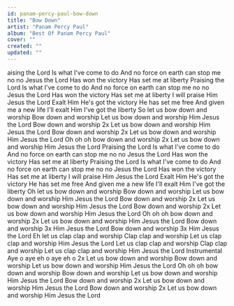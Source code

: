 ```yaml
---
id: panam-percy-paul-bow-down
title: "Bow Down"
artist: "Panam Percy Paul"
album: "Best Of Panam Percy Paul"
cover: ""
created: ""
updated: ""
---
```


aising the Lord
Is what I've come to do
And no force on earth can stop me no no
Jesus the Lord
Has won the victory
Has set me at liberty
Praising the Lord
Is what I've come to do
And no force on earth can stop me no no
Jesus the Lord
Has won the victory
Has set me at liberty
I will praise Him Jesus the Lord
Exalt Him He's got the victory
He has set me free
And given me a new life
I'll exalt Him
I've got the liberty
So let us bow down and worship
Bow down and worship
Let us bow down and worship Him
Jesus the Lord
Bow down and worship 2x
Let us bow down and worship Him
Jesus the Lord
Bow down and worship 2x
Let us bow down and worship Him
Jesus the Lord
Oh oh oh bow down and worship 2x
Let us bow down and worship Him
Jesus the Lord
Praising the Lord
Is what I've come to do
And no force on earth can stop me no no
Jesus the Lord
Has won the victory
Has set me at liberty
Praising the Lord
Is what I've come to do
And no force on earth can stop me no no
Jesus the Lord
Has won the victory
Has set me at liberty
I will praise Him Jesus the Lord
Exalt Him He's got the victory
He has set me free
And given me a new life
I'll exalt Him
I've got the liberty
Oh let us bow down and worship
Bow down and worship
Let us bow down and worship Him
Jesus the Lord
Bow down and worship 2x
Let us bow down and worship Him
Jesus the Lord
Bow down and worship 2x
Let us bow down and worship Him
Jesus the Lord
Oh oh oh bow down and worship 2x
Let us bow down and worship Him
Jesus the Lord
Bow down and worship 3x Him
Jesus the Lord
Bow down and worship 3x Him
Jesus the Lord
Eh let us clap clap and worship
Clap clap and worship
Let us clap clap and worship Him
Jesus the Lord
Let us clap clap and worship
Clap clap and worship
Let us clap clap and worship Him
Jesus the Lord
Instrumental
Aye o aye eh o aye eh o 2x
Let us bow down and worship
Bow down and worship
Let us bow down and worship Him
Jesus the Lord
Oh oh oh bow down and worship
Bow down and worship
Let us bow down and worship Him
Jesus the Lord
Bow down and worship 2x
Let us bow down and worship Him
Jesus the Lord
Bow down and worship 2x
Let us bow down and worship Him
Jesus the Lord